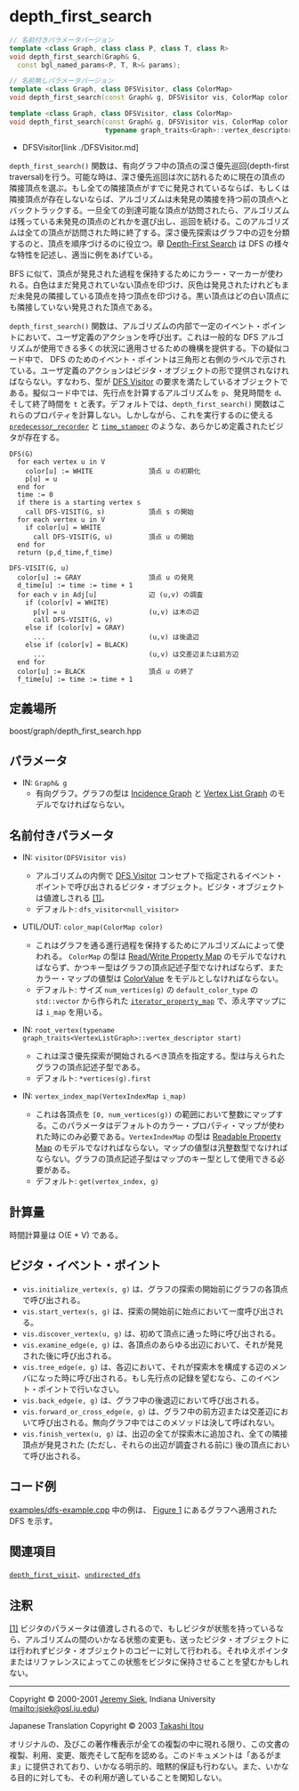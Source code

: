 # depth_first_search
```cpp
// 名前付きパラメータバージョン
template <class Graph, class class P, class T, class R>
void depth_first_search(Graph& G,
  const bgl_named_params<P, T, R>& params);

// 名前無しパラメータバージョン
template <class Graph, class DFSVisitor, class ColorMap>
void depth_first_search(const Graph& g, DFSVisitor vis, ColorMap color)

template <class Graph, class DFSVisitor, class ColorMap>
void depth_first_search(const Graph& g, DFSVisitor vis, ColorMap color, 
                        typename graph_traits<Graph>::vertex_descriptor start)
```
* DFSVisitor[link ./DFSVisitor.md]

`depth_first_search()` 関数は、有向グラフ中の頂点の深さ優先巡回(depth-first traversal)を行う。可能な時は、深さ優先巡回は次に訪れるために現在の頂点の隣接頂点を選ぶ。もし全ての隣接頂点がすでに発見されているならば、もしくは隣接頂点が存在しないならば、アルゴリズムは未発見の隣接を持つ前の頂点へとバックトラックする。一旦全ての到達可能な頂点が訪問されたら、アルゴリズムは残っている未発見の頂点のどれかを選び出し、巡回を続ける。このアルゴリズムは全ての頂点が訪問された時に終了する。深さ優先探索はグラフ中の辺を分類するのと、頂点を順序づけるのに役立つ。章 [Depth-First Search](graph_theory_review.md#dfs-algorithm) は DFS の様々な特性を記述し、適当に例をあげている。

BFS に似て、頂点が発見された過程を保持するためにカラー・マーカーが使われる。白色はまだ発見されていない頂点を印づけ、灰色は発見されたけれどもまだ未発見の隣接している頂点を持つ頂点を印づける。黒い頂点はどの白い頂点にも隣接していない発見された頂点である。

`depth_first_search()` 関数は、アルゴリズムの内部で一定のイベント・ポイントにおいて、ユーザ定義のアクションを呼び出す。これは一般的な DFS アルゴリズムが使用できる多くの状況に適用させるための機構を提供する。下の疑似コード中で、 DFS のためのイベント・ポイントは三角形と右側のラベルで示されている。ユーザ定義のアクションはビジタ・オブジェクトの形で提供されなければならない。すなわち、型が [DFS Visitor](DFSVisitor.md) の要求を満たしているオブジェクトである。擬似コード中では、先行点を計算するアルゴリズムを `p`、発見時間を `d`、そして終了時間を `t` と表す。デフォルトでは、`depth_first_search()` 関数はこれらのプロパティを計算しない。しかしながら、これを実行するのに使える [`predecessor_recorder`](predecessor_recorder.md.nolink) と [`time_stamper`](time_stamper.md.nolink) のような、あらかじめ定義されたビジタが存在する。


```
DFS(G)
  for each vertex u in V 
    color[u] := WHITE              頂点 u の初期化
    p[u] = u 
  end for
  time := 0
  if there is a starting vertex s
    call DFS-VISIT(G, s)           頂点 s の開始
  for each vertex u in V 
    if color[u] = WHITE
      call DFS-VISIT(G, u)         頂点 u の開始
  end for
  return (p,d_time,f_time) 

DFS-VISIT(G, u) 
  color[u] := GRAY                 頂点 u の発見
  d_time[u] := time := time + 1 
  for each v in Adj[u]             辺 (u,v) の調査
    if (color[v] = WHITE)
      p[v] = u                     (u,v) は木の辺
      call DFS-VISIT(G, v)
    else if (color[v] = GRAY) 
      ...                          (u,v) は後退辺
    else if (color[v] = BLACK) 
      ...                          (u,v) は交差辺または前方辺
  end for
  color[u] := BLACK                頂点 u の終了
  f_time[u] := time := time + 1
```


## 定義場所
boost/graph/depth_first_search.hpp


## パラメータ

- IN: `Graph& g`
	- 有向グラフ。グラフの型は [Incidence Graph](IncidenceGraph.md.nolink) と [Vertex List Graph](VertexListGraph.md.nolink) のモデルでなければならない。


## 名前付きパラメータ

- IN: `visitor(DFSVisitor vis)`
	- アルゴリズムの内側で [DFS Visitor](DFSVisitor.md) コンセプトで指定されるイベント・ポイントで呼び出されるビジタ・オブジェクト。ビジタ・オブジェクトは値渡しされる [[1]](#note_1)。
	- デフォルト: `dfs_visitor<null_visitor>`

- UTIL/OUT: `color_map(ColorMap color)`
	- これはグラフを通る進行過程を保持するためにアルゴリズムによって使われる。 `ColorMap` の型は [Read/Write Property Map](../property_map/ReadWritePropertyMap.md.nolink) のモデルでなければならず、かつキー型はグラフの頂点記述子型でなければならず、またカラー・マップの値型は [ColorValue](ColorValue.md) をモデルとしなければならない。
	- デフォルト: サイズ `num_vertices(g)` の `default_color_type` の `std::vector` から作られた [`iterator_property_map`](../property_map/iterator_property_map.md.nolink) で、添え字マップには `i_map` を用いる。

- IN: `root_vertex(typename graph_traits<VertexListGraph>::vertex_descriptor start)`
	- これは深さ優先探索が開始されるべき頂点を指定する。型は与えられたグラフの頂点記述子型である。
	- デフォルト: `*vertices(g).first`

- IN: `vertex_index_map(VertexIndexMap i_map)`
	- これは各頂点を `[0, num_vertices(g))` の範囲において整数にマップする。このパラメータはデフォルトのカラー・プロパティ・マップが使われた時にのみ必要である。`VertexIndexMap` の型は [Readable Property Map](../property_map/ReadablePropertyMap.md.nolink) のモデルでなければならない。マップの値型は汎整数型でなければならない。グラフの頂点記述子型はマップのキー型として使用できる必要がある。
	- デフォルト: `get(vertex_index, g)`


## 計算量
時間計算量は O(E + V) である。


## ビジタ・イベント・ポイント

- `vis.initialize_vertex(s, g)` は、グラフの探索の開始前にグラフの各頂点で呼び出される。
- `vis.start_vertex(s, g)` は、探索の開始前に始点において一度呼び出される。
- `vis.discover_vertex(u, g)` は、初めて頂点に通った時に呼び出される。
- `vis.examine_edge(e, g)` は、各頂点のあらゆる出辺において、それが発見された後に呼び出される。
- `vis.tree_edge(e, g)` は、各辺において、それが探索木を構成する辺のメンバになった時に呼び出される。もし先行点の記録を望むなら、このイベント・ポイントで行いなさい。
- `vis.back_edge(e, g)` は、グラフ中の後退辺において呼び出される。
- `vis.forward_or_cross_edge(e, g)` は、グラフ中の前方辺または交差辺において呼び出される。無向グラフ中ではこのメソッドは決して呼ばれない。
- `vis.finish_vertex(u, g)` は、出辺の全てが探索木に追加され、全ての隣接頂点が発見された (ただし、それらの出辺が調査される前に) 後の頂点において呼び出される。


## コード例
[examples/dfs-example.cpp](examples/dfs-example.cpp.md) 中の例は、 [Figure 1](graph_theory_review.md#dfs-algorithm) にあるグラフへ適用された DFS を示す。


## 関連項目
[`depth_first_visit`](depth_first_visit.md)、[`undirected_dfs`](undirected_dfs.md.nolink)


## 注釈
<a name="note_1" href="#note_1">[1]</a> ビジタのパラメータは値渡しされるので、もしビジタが状態を持っているなら、アルゴリズムの間のいかなる状態の変更も、送ったビジタ・オブジェクトには行われずビジタ・オブジェクトのコピーに対して行われる。それゆえポインタまたはリファレンスによってこの状態をビジタに保持させることを望むかもしれない。


***
Copyright © 2000-2001 [Jeremy Siek](http://www.boost.org/doc/libs/1_31_0/people/jeremy_siek.htm), Indiana University (<mailto:jsiek@osl.iu.edu>)

Japanese Translation Copyright © 2003 [Takashi Itou](mailto:takashi-it@po6.nsk.ne.jp)

オリジナルの、及びこの著作権表示が全ての複製の中に現れる限り、この文書の複製、利用、変更、販売そして配布を認める。このドキュメントは「あるがまま」に提供されており、いかなる明示的、暗黙的保証も行わない。また、いかなる目的に対しても、その利用が適していることを関知しない。

